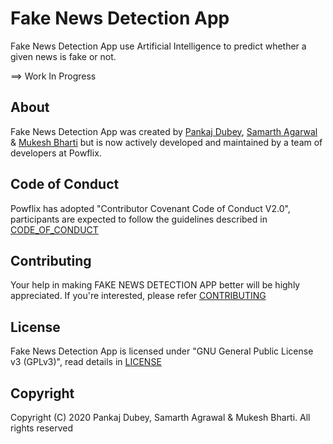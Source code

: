 # Fake News Detection App

Fake News Detection App use Artificial Intelligence to predict whether a given news is fake or not.

==> Work In Progress

## About

Fake News Detection App was created by [Pankaj Dubey](https://github.com/pankajdubeyjava), [Samarth Agarwal](https://github.com/sam1414) & [Mukesh Bharti](https://github.com/mukesh123456789) but is now actively developed and maintained by a team of developers at Powflix.

## Code of Conduct

Powflix has adopted "Contributor Covenant Code of Conduct V2.0", participants are expected to follow the guidelines described in [CODE_OF_CONDUCT](https://github.com/powflix/fake_news_detection_app/blob/master/CODE_OF_CONDUCT.md)

## Contributing

Your help in making FAKE NEWS DETECTION APP better will be highly appreciated. If you're interested, please refer [CONTRIBUTING](https://github.com/powflix/fake_news_detection_app/blob/master/CONTRIBUTING.md)

## License

Fake News Detection App is licensed under "GNU General Public License v3 (GPLv3)", read details in [LICENSE](https://github.com/powflix/fake_news_detection_app/blob/master/LICENSE)

## Copyright

Copyright (C) 2020 Pankaj Dubey, Samarth Agrawal & Mukesh Bharti. All rights reserved